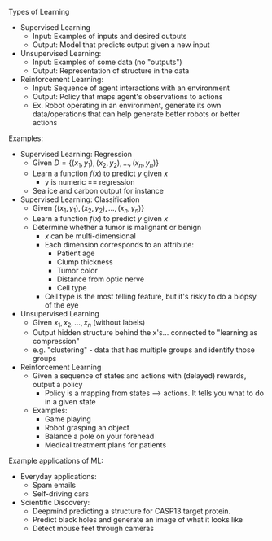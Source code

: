 Types of Learning
- Supervised Learning
	- Input: Examples of inputs and desired outputs
	- Output: Model that predicts output given a new input
- Unsupervised Learning:
	- Input: Examples of some data (no "outputs")
	- Output: Representation of structure in the data
- Reinforcement Learning:
	- Input: Sequence of agent interactions with an environment
	- Output: Policy that maps agent's observations to actions
	- Ex. Robot operating in an environment, generate its own data/operations that can help generate better robots or better actions

Examples:
- Supervised Learning: Regression
	- Given $D = \{(x_1,y_1),(x_2,y_2),...,(x_n,y_n)\}$
	- Learn a function $f(x)$ to predict *y* given *x*
		- y is numeric == regression
	- Sea ice and carbon output for instance
- Supervised Learning: Classification
	- Given $\{(x_1,y_1),(x_2,y_2),...,(x_n,y_n)\}$
	- Learn a function $f(x)$ to predict $y$ given $x$
	- Determine whether a tumor is malignant or benign
		- $x$ can be multi-dimensional
		- Each dimension corresponds to an attribute:
			- Patient age
			- Clump thickness
			- Tumor color
			- Distance from optic nerve
			- Cell type
		- Cell type is the most telling feature, but it's risky to do a biopsy of the eye
- Unsupervised Learning
	- Given $x_1,x_2,...,x_n$ (without labels)
	- Output hidden structure behind the x's... connected to "learning as compression"
	- e.g. "clustering" - data that has multiple groups and identify those groups
- Reinforcement Learning
	- Given a sequence of states and actions with (delayed) rewards, output a policy
		- Policy is a mapping from states --> actions. It tells you what to do in a given state
	- Examples:
		- Game playing
		- Robot grasping an object
		- Balance a pole on your forehead
		- Medical treatment plans for patients

Example applications of ML:
- Everyday applications:
	- Spam emails
	- Self-driving cars
- Scientific Discovery:
	- Deepmind predicting a structure for CASP13 target protein.
	- Predict black holes and generate an image of what it looks like
	- Detect mouse feet through cameras

